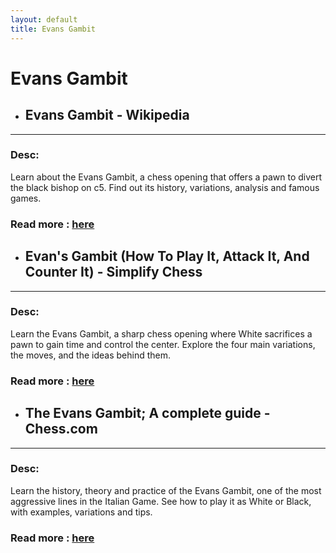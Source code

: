 ```yaml
---
layout: default
title: Evans Gambit
---
```

# Evans Gambit
- ## **Evans Gambit - Wikipedia** 

---
### Desc: 
 Learn about the Evans Gambit, a chess opening that offers a pawn to divert the black bishop on c5. Find out its history, variations, analysis and famous games. 
### Read more : [here](https://en.wikipedia.org/wiki/Evans_Gambit) 
- ## **Evan's Gambit (How To Play It, Attack It, And Counter It) - Simplify Chess** 

---
### Desc: 
 Learn the Evans Gambit, a sharp chess opening where White sacrifices a pawn to gain time and control the center. Explore the four main variations, the moves, and the ideas behind them. 
### Read more : [here](https://simplifychess.com/evans-gambit/index.html) 
- ## **The Evans Gambit; A complete guide - Chess.com** 

---
### Desc: 
 Learn the history, theory and practice of the Evans Gambit, one of the most aggressive lines in the Italian Game. See how to play it as White or Black, with examples, variations and tips. 
### Read more : [here](https://www.chess.com/blog/BoboTheFlyingSheep67/the-evans-gambit-a-complete-guide) 


